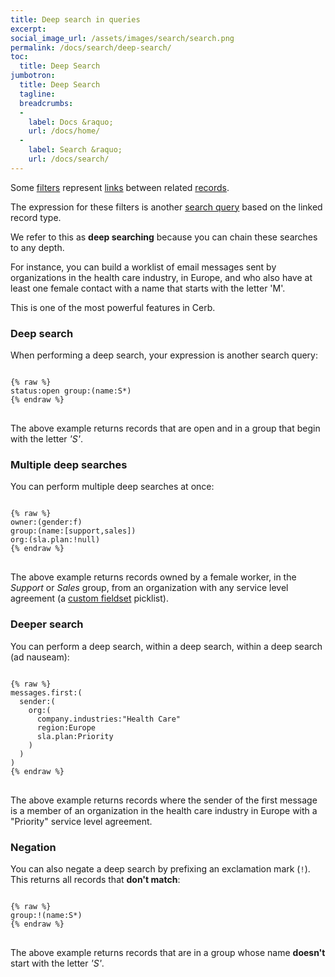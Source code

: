 ```yaml
---
title: Deep search in queries
excerpt:
social_image_url: /assets/images/search/search.png
permalink: /docs/search/deep-search/
toc:
  title: Deep Search
jumbotron:
  title: Deep Search
  tagline: 
  breadcrumbs:
  -
    label: Docs &raquo;
    url: /docs/home/
  -
    label: Search &raquo;
    url: /docs/search/
---
```


Some [filters](/docs/search/filters/) represent [links](/docs/records/links/) between related [records](/docs/records/).

The expression for these filters is another [search query](/docs/search/) based on the linked record type.

We refer to this as **deep searching** because you can chain these searches to any depth.

For instance, you can build a worklist of email messages sent by organizations in the health care industry, in Europe, and who also have at least one female contact with a name that starts with the letter 'M'.

This is one of the most powerful features in Cerb.

### Deep search

When performing a deep search, your expression is another search query:

<pre>
<code class="language-text">
{% raw %}
status:open group:(name:S*)
{% endraw %}
</code>
</pre>

The above example returns records that are open and in a group that begin with the letter _'S'_.

### Multiple deep searches

You can perform multiple deep searches at once:

<pre>
<code class="language-text">
{% raw %}
owner:(gender:f) 
group:(name:[support,sales]) 
org:(sla.plan:!null)
{% endraw %}
</code>
</pre>

The above example returns records owned by a female worker, in the _Support_ or _Sales_ group, from an organization with any service level agreement (a [custom fieldset](/docs/custom-fieldsets/) picklist).

### Deeper search

You can perform a deep search, within a deep search, within a deep search (ad nauseam):

<pre>
<code class="language-text">
{% raw %}
messages.first:(
  sender:(
    org:(
      company.industries:"Health Care" 
      region:Europe 
      sla.plan:Priority
    )
  )
)
{% endraw %}
</code>
</pre>

The above example returns records where the sender of the first message is a member of an organization in the health care industry in Europe with a "Priority" service level agreement.

### Negation

You can also negate a deep search by prefixing an exclamation mark (`!`). This returns all records that **don't match**:

<pre>
<code class="language-text">
{% raw %}
group:!(name:S*)
{% endraw %}
</code>
</pre>

The above example returns records that are in a group whose name **doesn't** start with the letter _'S'_.